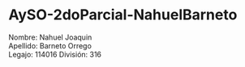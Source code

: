 # AySO-2doParcial-NahuelBarneto
Nombre: Nahuel Joaquin   
Apellido: Barneto Orrego  
Legajo: 114016
División: 316

